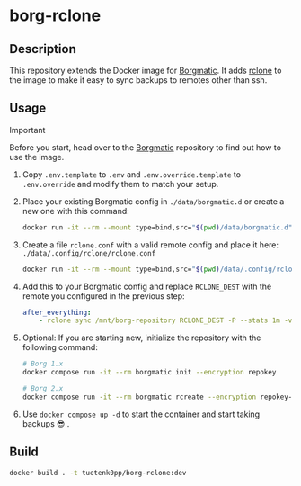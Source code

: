 # borg-rclone

## Description

This repository extends the Docker image for [Borgmatic](https://github.com/borgmatic-collective/docker-borgmatic).
It adds [rclone](https://rclone.org/) to the image to make it easy to sync backups to remotes other than ssh.

## Usage

> [!IMPORTANT]
> Before you start, head over to the [Borgmatic](https://github.com/borgmatic-collective/docker-borgmatic) repository to find out how to use the image.

1. Copy `.env.template` to `.env` and `.env.override.template` to `.env.override` and modify them to match your setup.
2. Place your existing Borgmatic config in `./data/borgmatic.d` or create a new one with this command:

   ```bash
   docker run -it --rm --mount type=bind,src="$(pwd)/data/borgmatic.d",target="/etc/borgmatic.d" ghcr.io/tuetenk0pp/borg-rclone bash -c "borgmatic config generate -d /etc/borgmatic.d/config.yaml"
   ```

3. Create a file `rclone.conf` with a valid remote config and place it here: `./data/.config/rclone/rclone.conf`

   ```bash
   docker run -it --rm --mount type=bind,src="$(pwd)/data/.config/rclone",target="/root/.config/rclone" ghcr.io/tuetenk0pp/borg-rclone bash -c "rclone config"
   ```

4. Add this to your Borgmatic config and replace `RCLONE_DEST` with the remote you configured in the previous step:

    ```yml
    after_everything:
        - rclone sync /mnt/borg-repository RCLONE_DEST -P --stats 1m -v 2>&1 && echo Completed actions.
    ```

5. Optional: If you are starting new, initialize the repository with the following command:

   ```bash
   # Borg 1.x
   docker compose run -it --rm borgmatic init --encryption repokey

   # Borg 2.x
   docker compose run -it --rm borgmatic rcreate --encryption repokey-aes-ocb
   ```

6. Use `docker compose up -d` to start the container and start taking backups :sunglasses: .

## Build

```bash
docker build . -t tuetenk0pp/borg-rclone:dev
```
